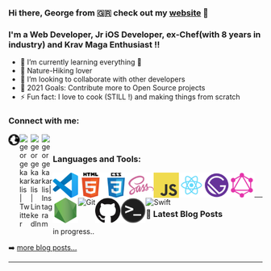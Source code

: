 ### Hi there, George from 🇬🇷  check out my [website] 👋


### I'm a Web Developer, Jr iOS Developer, ex-Chef(with 8 years in industry) and Krav Maga Enthusiast !!

- 🔭 I’m currently learning everything 🤣
- 🌱  Nature-Hiking lover
- 👯 I’m looking to collaborate with other developers
- 🥅 2021 Goals: Contribute more to Open Source projects
- ⚡ Fun fact: I love to cook (STILL !) and making things from scratch

### Connect with me:

[<img align="left" alt="georgekakarlis.com" width="22px" src="https://raw.githubusercontent.com/iconic/open-iconic/master/svg/globe.svg" />][website]
[<img align="left" alt="georgekakarlis | Twitter" width="22px" src="https://cdn.jsdelivr.net/npm/simple-icons@v3/icons/twitter.svg" />][twitter]
[<img align="left" alt="georgekakarlis | LinkedIn" width="22px" src="https://cdn.jsdelivr.net/npm/simple-icons@v3/icons/linkedin.svg" />][linkedin]
[<img align="left" alt="georgekakarlis| Instagram" width="22px" src="https://cdn.jsdelivr.net/npm/simple-icons@v3/icons/instagram.svg" />][instagram]

<br />

### Languages and Tools:

<img align="left" alt="Visual Studio Code" width="50px" src="https://raw.githubusercontent.com/github/explore/80688e429a7d4ef2fca1e82350fe8e3517d3494d/topics/visual-studio-code/visual-studio-code.png" />
<img align="left" alt="HTML5" width="50px" src="https://raw.githubusercontent.com/github/explore/80688e429a7d4ef2fca1e82350fe8e3517d3494d/topics/html/html.png" />
<img align="left" alt="CSS3" width="50px" src="https://raw.githubusercontent.com/github/explore/80688e429a7d4ef2fca1e82350fe8e3517d3494d/topics/css/css.png" />
<img align="left" alt="Sass" width="50px" src="https://raw.githubusercontent.com/github/explore/80688e429a7d4ef2fca1e82350fe8e3517d3494d/topics/sass/sass.png" />
<img align="left" alt="JavaScript" width="50px" src="https://raw.githubusercontent.com/github/explore/80688e429a7d4ef2fca1e82350fe8e3517d3494d/topics/javascript/javascript.png" />
<img align="left" alt="React" width="50px" src="https://raw.githubusercontent.com/github/explore/80688e429a7d4ef2fca1e82350fe8e3517d3494d/topics/react/react.png" />
<img align="left" alt="Gatsby" width="50px" src="https://raw.githubusercontent.com/github/explore/e94815998e4e0713912fed477a1f346ec04c3da2/topics/gatsby/gatsby.png" />
<img align="left" alt="GraphQL" width="50px" src="https://raw.githubusercontent.com/github/explore/80688e429a7d4ef2fca1e82350fe8e3517d3494d/topics/graphql/graphql.png" />
<img align="left" alt="Node.js" width="50px" src="https://raw.githubusercontent.com/github/explore/80688e429a7d4ef2fca1e82350fe8e3517d3494d/topics/nodejs/nodejs.png" />
<img align="left" alt="Git" src="https://www.vectorlogo.zone/logos/git-scm/git-scm-ar21.svg" />
<img align="left" alt="GitHub" width="50px" src="https://raw.githubusercontent.com/github/explore/78df643247d429f6cc873026c0622819ad797942/topics/github/github.png" />
<img align="left" alt="Terminal" width="50px" src="https://raw.githubusercontent.com/github/explore/80688e429a7d4ef2fca1e82350fe8e3517d3494d/topics/terminal/terminal.png" />
<img align="left" alt="Swift" src="https://www.vectorlogo.zone/logos/swift/swift-ar21.svg" />
<br />
<br />

---

### 📕 Latest Blog Posts

<!-- BLOG-POST-LIST:START -->
in progress..
<!-- BLOG-POST-LIST:END -->

➡️ [more blog posts...]()

---


[website]: https://georgekakarlis.com
[twitter]: https://twitter.com/GeorgeKakarlis
[instagram]: https://www.instagram.com/george_kakarlis/
[linkedin]: https://www.linkedin.com/in/george-kakarlis-4aa30620b/
